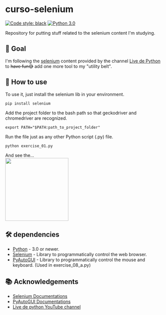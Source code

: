# curso-selenium
[![Code style: black](https://img.shields.io/badge/code%20style-black-000000.svg)](https://github.com/psf/black)
[![Python 3.0](https://img.shields.io/badge/python-_>=_3.0-blue.svg)](https://www.python.org/downloads/release/python-300/)

Repository for putting stuff related to the selenium content I'm studying.

## :dart: Goal

I'm following the [selenium](https://www.selenium.dev/) content provided by the channel [Live de Python](https://www.youtube.com/user/mendesesduardo) to <s>have fun😅</s> add one more tool to my "utility belt".

## :construction_worker: How to use

To use it, just install the selenium lib in your environment. 
```shell
pip install selenium
```
Add the project folder to the bash path so that geckodriver and chromedriver are recognized. 

```shell
export PATH="$PATH:path_to_project_folder"
```
Run the file just as any other Python script (.py) file.
```shell
python exercise_01.py
```
And see the...  
<img src="https://media.giphy.com/media/12NUbkX6p4xOO4/giphy.gif" width="200">

## 🛠️ dependencies
* [Python](https://www.python.org) - 3.0 or newer.
* [Selenium](https://github.com/SeleniumHQ/selenium) - Library to programmatically control the web browser.
* [PyAutoGUI](https://github.com/asweigart/pyautogui) - Library to programmatically control the mouse and keyboard. (Used in exercise_08_a.py)


## 📚 Acknowledgements
* [Selenium Documentations](https://selenium-python.readthedocs.io/)
* [PyAutoGUI Documentations](https://pyautogui.readthedocs.io/en/latest/)
* [Live de python YouTube channel](https://www.youtube.com/user/mendesesduardo)


